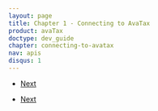 ```yaml
---
layout: page
title: Chapter 1 - Connecting to AvaTax
product: avaTax
doctype: dev_guide
chapter: connecting-to-avatax
nav: apis
disqus: 1
---
```


<ul class="pager">
  <li class="next"><a href="/avatax/dev-guide/transactions/">Next<i class="glyphicon glyphicon-chevron-right"></i></a></li>
</ul>


<ul class="pager">
  <li class="next"><a href="/avatax/dev-guide/transactions/">Next<i class="glyphicon glyphicon-chevron-right"></i></a></li>
</ul>
